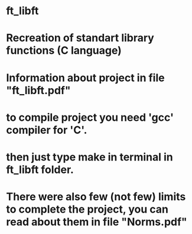 # ft_libft
# Recreation of standart library functions (C language)

# Information about project in file "ft_libft.pdf"
# to compile project you need 'gcc' compiler for 'C'.
# then just type make in terminal in ft_libft folder.
# There were also few (not few) limits to complete the project, you can read about them in file "Norms.pdf"
